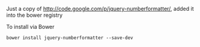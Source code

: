 Just a copy of http://code.google.com/p/jquery-numberformatter/, added it into the bower registry

To install via Bower

    bower install jquery-numberformatter --save-dev
